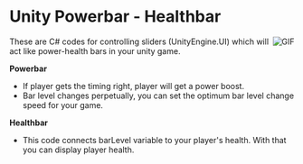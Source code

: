 # Unity Powerbar - Healthbar
<img align = "right" alt="GIF" src="https://media.giphy.com/media/39zbpCQocXLi0/giphy.gif" />
These are C# codes for controlling sliders (UnityEngine.UI)  which will act like power-health bars in your unity game. 

**Powerbar**
- If player gets the timing right, player will get a power boost.
- Bar level changes perpetually, you can set the optimum bar level change speed for your game.

**Healthbar**
- This code connects barLevel variable to your player's health. With that you can display player health.
